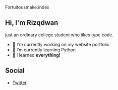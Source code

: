 Fortuitousmake.index

## Hi, I'm Rizqdwan 

just an ordinary college student who likes type code.
- 🔭 I'm currently working on my website portfolio 
- 🌱 I’m currently learning Python 
- 💬 I learned **everything!**


## Social

- [Twitter](https://twitter.com/Fortuitousmake)


<!-- <div style="text-align:center">
<img src="https://github-readme-stats-eight-theta.vercel.app/api/top-langs/?username=Rizqdwan&theme=monokai&column=7&no-frame=true"/>
</div> -->

<!-- ![Language Stats](https://github-readme-stats-one-bice.vercel.app/api/top-langs/?username=Rizqdwan&langs_count=10&layout=compact&role=OWNER,COLLABORATOR,ORGANIZATION_MEMBER&theme=react&hide=jupyter%20notebook,html) -->

<!--
**Rizqdwan/Rizqdwan** is a ✨ _special_ ✨ repository because its `README.md` (this file) appears on your GitHub profile.

Here are some ideas to get you started:

- 🔭 I’m currently working on ...
- 🌱 I’m currently learning ...
- 👯 I’m looking to collaborate on ...
- 🤔 I’m looking for help with ...
- 💬 Ask me about ...
- 📫 How to reach me: ...
- 😄 Pronouns: ...
- ⚡ Fun fact: ...
-->
